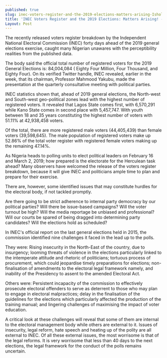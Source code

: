 ```yaml
---
published: true
slug: inec-voters-register-and-the-2019-elections-matters-arising-Ishola-adebayo
title: 'INEC Voters Register and the 2019 Elections: Matters Arising! -Ishola Adebayo'
Layout: Post
---
```

The recently released voters register breakdown by the Independent National Electoral Commission (INEC) forty days ahead of the 2019 general elections exercise, caught many Nigerian unawares with the perceptibility realities from the published data. 

The body said the official total number of registered voters for the 2019 General Elections is: 84,004,084 ( Eighty Four Million, Four Thousand, and Eighty Four). On its verified Twitter handle, INEC revealed, earlier in the week, that its chairman, Professor Mahmood Yakubu, made the presentation at the quarterly consultative meeting with political parties.

INEC statistics shown that, ahead of 2019 general elections, the North-west and South-west geo-political zones lead with the highest number of registered voters. It revealed that Lagos State comes first, with 6,570,291 while Kano State comes in second place with 5,457,747. With youth between 18 and 35 years constituting the highest number of voters with 51.11% at 42,938,458 voters. 

Of the total, there are more registered male voters (44,405,439) than female voters (39,598,645). The male population of registered voters make up 52.86% of the total voter register with registered female voters making up the remaining 47.14%.

As Nigeria heads to polling units to elect political leaders on February 16 and March 2, 2019; how prepared is the electorate for the Herculean task ahead? Many observers have welcomed the release of the voters register breakdown, because it will give INEC and politicians ample time to plan and prepare for their exercise.

There are, however, some identified issues that may constitute hurdles for the electoral body, if not tackled promptly.

Are there going to be strict adherence to internal party democracy by our political parties? Will there be issue-based campaigns? Will the voter turnout be high? Will the media reportage be unbiased and professional? Will our courts be spared of being dragged into determining party candidates? Will the elections hold as scheduled?

In INEC's official report on the last general elections held in 2015, the commission identified nine challenges it faced in the lead up to the polls.

They were:  Rising insecurity in  the North-East of the country, due to insurgency;  looming threats of violence in the elections particularly linked to the intemperate attitude and rhetoric of politicians;  tortuous process of procurement, which could jeopardise timely preparations for elections; non-finalisation of amendments to the electoral legal framework namely, and inability of the Presidency to assent to the amended Electoral Act. 

Others were:  Persistent incapacity of the commission to effectively prosecute electoral offenders to serve as deterrent to those who may plan to engage in electoral malpractices; delay in the finalisation of the guidelines for the elections which particularly affected the production of the training manual; and lingering challenges of maximising the impact of voter education.

A critical look at these challenges will reveal that some of them are internal to the electoral management body while others are external to it. Issues of insecurity, legal reform, hate speech and heating up of the polity are all external to INEC. Of all these external issues, the most worrisome is that of the legal reforms. It is very worrisome that less than 40 days to the next elections, the legal framework for the conduct of the polls remains uncertain.
